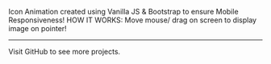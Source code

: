 Icon Animation created using Vanilla JS & Bootstrap to ensure
Mobile Responsiveness!
  HOW IT WORKS: 
Move mouse/ drag on screen to display image on pointer!<br><hr>
        Visit GitHub to see more projects.

